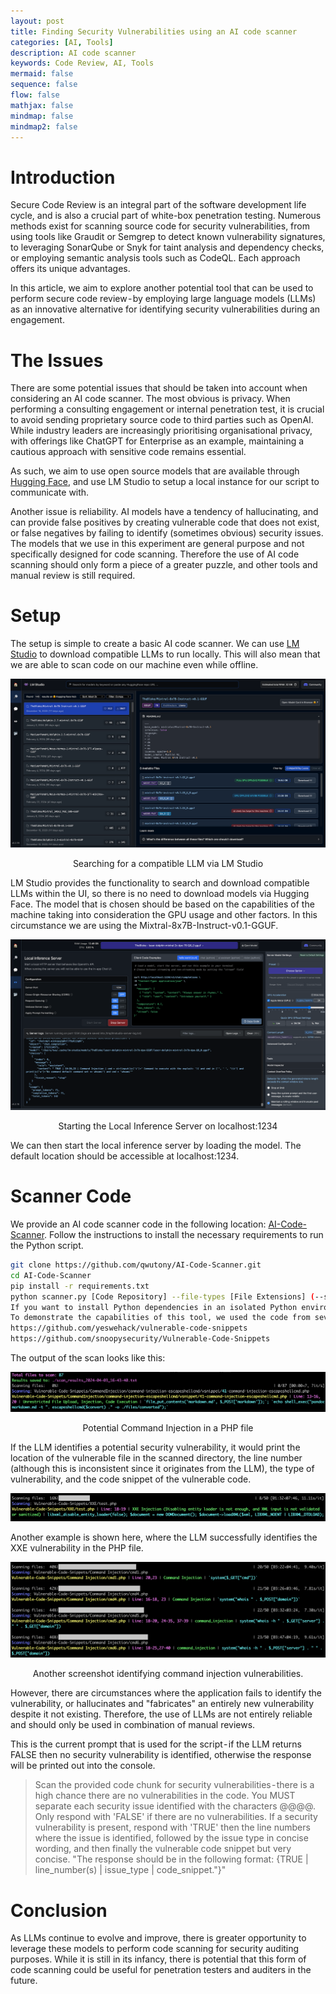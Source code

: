 ```yaml
---
layout: post
title: Finding Security Vulnerabilities using an AI code scanner
categories: [AI, Tools]
description: AI code scanner
keywords: Code Review, AI, Tools
mermaid: false
sequence: false
flow: false
mathjax: false
mindmap: false
mindmap2: false
---
```


# Introduction
Secure Code Review is an integral part of the software development life cycle, and is also a crucial part of white-box penetration testing. Numerous methods exist for scanning source code for security vulnerabilities, from using tools like Graudit or Semgrep to detect known vulnerability signatures, to leveraging SonarQube or Snyk for taint analysis and dependency checks, or employing semantic analysis tools such as CodeQL. Each approach offers its unique advantages.

In this article, we aim to explore another potential tool that can be used to perform secure code review - by employing large language models (LLMs) as an innovative alternative for identifying security vulnerabilities during an engagement.

# The Issues
There are some potential issues that should be taken into account when considering an AI code scanner. The most obvious is privacy. When performing a consulting engagement or internal penetration test, it is crucial to avoid sending proprietary source code to third parties such as OpenAI. While industry leaders are increasingly prioritising organisational privacy, with offerings like ChatGPT for Enterprise as an example, maintaining a cautious approach with sensitive code remains essential.

As such, we aim to use open source models that are available through [Hugging Face](https://huggingface.co/), and use LM Studio to setup a local instance for our script to communicate with.

Another issue is reliability. AI models have a tendency of hallucinating, and can provide false positives by creating vulnerable code that does not exist, or false negatives by failing to identify (sometimes obvious) security issues. The models that we use in this experiment are general purpose and not specifically designed for code scanning. Therefore the use of AI code scanning should only form a piece of a greater puzzle, and other tools and manual review is still required.

# Setup
The setup is simple to create a basic AI code scanner. We can use [LM Studio](https://lmstudio.ai/) to download compatible LLMs to run locally. This will also mean that we are able to scan code on our machine even while offline.

<a href="/images/blog/ai-scanner-1"><img src="/images/blog/ai-scanner-1.png"></a>
<p align="center">Searching for a compatible LLM via LM Studio</p>

LM Studio provides the functionality to search and download compatible LLMs within the UI, so there is no need to download models via Hugging Face. The model that is chosen should be based on the capabilities of the machine taking into consideration the GPU usage and other factors. In this circumstance we are using the Mixtral-8x7B-Instruct-v0.1-GGUF.

<a href="/images/blog/ai-scanner-2"><img src="/images/blog/ai-scanner-2.png"></a>
<p align="center">Starting the Local Inference Server on localhost:1234</p>

We can then start the local inference server by loading the model. The default location should be accessible at localhost:1234.

# Scanner Code
We provide an AI code scanner code in the following location: [AI-Code-Scanner](https://github.com/qwutony/AI-Code-Scanner/). Follow the instructions to install the necessary requirements to run the Python script.

```bash
git clone https://github.com/qwutony/AI-Code-Scanner.git
cd AI-Code-Scanner
pip install -r requirements.txt
python scanner.py [Code Repository] --file-types [File Extensions] (--scan-all)
If you want to install Python dependencies in an isolated Python environment, using virtualenv instead.
To demonstrate the capabilities of this tool, we used the code from several vulnerable code snippet repositories. These include:
https://github.com/yeswehack/vulnerable-code-snippets
https://github.com/snoopysecurity/Vulnerable-Code-Snippets
```

The output of the scan looks like this:

<a href="/images/blog/ai-scanner-3"><img src="/images/blog/ai-scanner-3.png"></a>
<p align="center">Potential Command Injection in a PHP file</p>

If the LLM identifies a potential security vulnerability, it would print the location of the vulnerable file in the scanned directory, the line number (although this is inconsistent since it originates from the LLM), the type of vulnerability, and the code snippet of the vulnerable code.

<a href="/images/blog/ai-scanner-4"><img src="/images/blog/ai-scanner-4.png"></a>

Another example is shown here, where the LLM successfully identifies the XXE vulnerability in the PHP file.

<a href="/images/blog/ai-scanner-5"><img src="/images/blog/ai-scanner-5.png"></a>
<p align="center">Another screenshot identifying command injection vulnerabilities.</p>

However, there are circumstances where the application fails to identify the vulnerability, or hallucinates and "fabricates" an entirely new vulnerability despite it not existing. Therefore, the use of LLMs are not entirely reliable and should only be used in combination of manual reviews.

This is the current prompt that is used for the script - if the LLM returns FALSE then no security vulnerability is identified, otherwise the response will be printed out into the console.

> Scan the provided code chunk for security vulnerabilities - there is a high chance there are no vulnerabilities in the code. You MUST separate each security issue identified with the characters @@@@. Only respond with 'FALSE' if there are no vulnerabilities. If a security vulnerability is present, respond with 'TRUE' then the line numbers where the issue is identified, followed by the issue type in concise wording, and then finally the vulnerable code snippet but very concise. "The response should be in the following format: {TRUE | line_number(s) | issue_type | code_snippet."}"

# Conclusion
As LLMs continue to evolve and improve, there is greater opportunity to leverage these models to perform code scanning for security auditing purposes. While it is still in its infancy, there is potential that this form of code scanning could be useful for penetration testers and auditers in the future.
